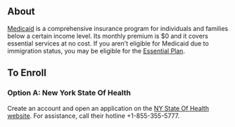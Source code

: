 ## About
[Medicaid](https://info.nystateofhealth.ny.gov/Medicaid) is a comprehensive insurance program for individuals and families below a certain income level. Its monthly premium is $0 and it covers essential services at no cost. If you aren’t eligible for Medicaid due to immigration status, you may be eligible for the [Essential Plan](https://info.nystateofhealth.ny.gov/EssentialPlan).

## To Enroll
### Option A: New York State Of Health
Create an account and open an application on the [NY State Of Health website](https://nystateofhealth.ny.gov/). For assistance, call their hotline +1-855-355-5777.